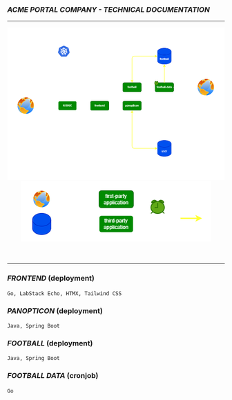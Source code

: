 ### ***ACME PORTAL COMPANY - TECHNICAL DOCUMENTATION***
---

<div align="center">
    <img src="deployments/deployments.png"> 
    <img src="deployments/legend.png"> 
</div>
<br/>
<br/>


---

### ***FRONTEND*** (deployment)
```
Go, LabStack Echo, HTMX, Tailwind CSS
```
### ***PANOPTICON*** (deployment)
```
Java, Spring Boot
```
### ***FOOTBALL*** (deployment)
```
Java, Spring Boot
```
### ***FOOTBALL DATA*** (cronjob)
```
Go
```